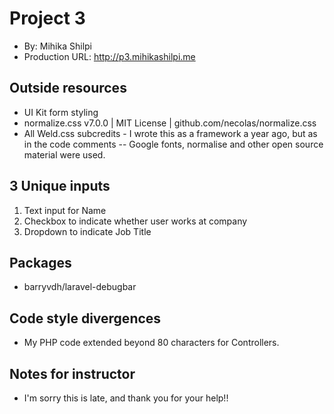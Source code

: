 # Project 3
+ By: Mihika Shilpi
+ Production URL: <http://p3.mihikashilpi.me>

## Outside resources
+ UI Kit form styling
+ normalize.css v7.0.0 | MIT License | github.com/necolas/normalize.css
+ All Weld.css subcredits - I wrote this as a framework a year ago, but as in the code comments -- Google fonts, normalise and other open source material were used. 

## 3 Unique inputs
1. Text input for Name
2. Checkbox to indicate whether user works at company
3. Dropdown to indicate Job Title

## Packages
+ barryvdh/laravel-debugbar

## Code style divergences
+ My PHP code extended beyond 80 characters for Controllers.

## Notes for instructor
+ I'm sorry this is late, and thank you for your help!!
